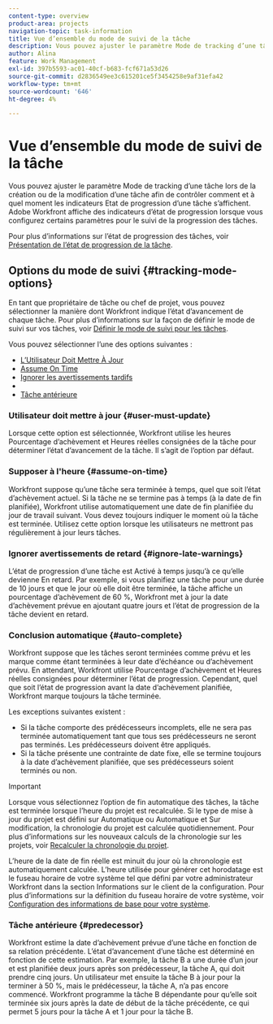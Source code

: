 ```yaml
---
content-type: overview
product-area: projects
navigation-topic: task-information
title: Vue d’ensemble du mode de suivi de la tâche
description: Vous pouvez ajuster le paramètre Mode de tracking d’une tâche lors de la création ou de la modification d’une tâche afin de contrôler comment et à quel moment les indicateurs Etat de progression d’une tâche s’affichent. Adobe Workfront affiche des indicateurs d’état de progression lorsque vous configurez certains paramètres pour le suivi de la progression des tâches.
author: Alina
feature: Work Management
exl-id: 397b5593-ac01-40cf-b683-fcf671a53d26
source-git-commit: d2836549ee3c615201ce5f3454258e9af31efa42
workflow-type: tm+mt
source-wordcount: '646'
ht-degree: 4%

---
```


# Vue d’ensemble du mode de suivi de la tâche

<!-- Audited: 01/2024 -->

Vous pouvez ajuster le paramètre Mode de tracking d’une tâche lors de la création ou de la modification d’une tâche afin de contrôler comment et à quel moment les indicateurs Etat de progression d’une tâche s’affichent. Adobe Workfront affiche des indicateurs d’état de progression lorsque vous configurez certains paramètres pour le suivi de la progression des tâches.

Pour plus d’informations sur l’état de progression des tâches, voir [Présentation de l’état de progression de la tâche](../../../manage-work/tasks/task-information/task-progress-status.md).

<!--
<div data-mc-conditions="QuicksilverOrClassic.Draft mode">
<h2>Set Tracking Mode for tasks</h2>
<p>(NOTE: drafted, because we created a new article and linked it below. Left this article as a "Overview" article only.) </p>
<p>To set the tracking mode:</p>
<ol>
<li value="1">Go to the task you want to set the tracking mode for.</li>
<li value="2"> <p data-mc-conditions="QuicksilverOrClassic.Quicksilver">Click the <strong>More</strong> icon <img src="assets/qs-more-icon-on-an-object.png">next to the name of the task, then click&nbsp;<strong>Edit</strong>.</p> <p>The Edit Task dialog box opens. </p> </li>
<li value="3"> <p>In the&nbsp;<strong>Settings</strong> section, use the&nbsp;<strong>Tracking Mode</strong> drop-down menu to select the Tracking Mode for the task.</p> <p>For more information about the tracking mode options, see the <a href="#tracking-mode-options" class="MCXref xref" xrefformat="{para}">Tracking Mode options</a> section in this article. </p> </li>
<li value="4">Click&nbsp;<strong>Save Changes.</strong></li>
</ol>
</div>
-->

## Options du mode de suivi {#tracking-mode-options}

En tant que propriétaire de tâche ou chef de projet, vous pouvez sélectionner la manière dont Workfront indique l’état d’avancement de chaque tâche. Pour plus d’informations sur la façon de définir le mode de suivi sur vos tâches, voir [Définir le mode de suivi pour les tâches](../../../manage-work/tasks/task-information/set-tracking-mode-for-tasks.md).

Vous pouvez sélectionner l’une des options suivantes :

* [L’Utilisateur Doit Mettre À Jour](#user-must-update)
* [Assume On Time](#assume-on-time)
* [Ignorer les avertissements tardifs](#ignore-late-warnings)
* [ ](#auto-complete)
* [Tâche antérieure](#predecessor)

### Utilisateur doit mettre à jour {#user-must-update}

Lorsque cette option est sélectionnée, Workfront utilise les heures Pourcentage d’achèvement et Heures réelles consignées de la tâche pour déterminer l’état d’avancement de la tâche. Il s’agit de l’option par défaut.

### Supposer à l&#39;heure {#assume-on-time}

Workfront suppose qu’une tâche sera terminée à temps, quel que soit l’état d’achèvement actuel. Si la tâche ne se termine pas à temps (à la date de fin planifiée), Workfront utilise automatiquement une date de fin planifiée du jour de travail suivant. Vous devez toujours indiquer le moment où la tâche est terminée. Utilisez cette option lorsque les utilisateurs ne mettront pas régulièrement à jour leurs tâches.

### Ignorer avertissements de retard {#ignore-late-warnings}

L’état de progression d’une tâche est Activé à temps jusqu’à ce qu’elle devienne En retard. Par exemple, si vous planifiez une tâche pour une durée de 10 jours et que le jour où elle doit être terminée, la tâche affiche un pourcentage d’achèvement de 60 %, Workfront met à jour la date d’achèvement prévue en ajoutant quatre jours et l’état de progression de la tâche devient en retard.

### Conclusion automatique {#auto-complete}

Workfront suppose que les tâches seront terminées comme prévu et les marque comme étant terminées à leur date d’échéance ou d’achèvement prévu. En attendant, Workfront utilise Pourcentage d’achèvement et Heures réelles consignées pour déterminer l’état de progression. Cependant, quel que soit l’état de progression avant la date d’achèvement planifiée, Workfront marque toujours la tâche terminée.

Les exceptions suivantes existent :

* Si la tâche comporte des prédécesseurs incomplets, elle ne sera pas terminée automatiquement tant que tous ses prédécesseurs ne seront pas terminés. Les prédécesseurs doivent être appliqués.
* Si la tâche présente une contrainte de date fixe, elle se termine toujours à la date d’achèvement planifiée, que ses prédécesseurs soient terminés ou non.

>[!IMPORTANT]
>
>Lorsque vous sélectionnez l’option de fin automatique des tâches, la tâche est terminée lorsque l’heure du projet est recalculée. Si le type de mise à jour du projet est défini sur Automatique ou Automatique et Sur modification, la chronologie du projet est calculée quotidiennement. Pour plus d’informations sur les nouveaux calculs de la chronologie sur les projets, voir [Recalculer la chronologie du projet](../../../manage-work/projects/manage-projects/recalculate-project-timeline.md).
>
>L’heure de la date de fin réelle est minuit du jour où la chronologie est automatiquement calculée. L’heure utilisée pour générer cet horodatage est le fuseau horaire de votre système tel que défini par votre administrateur Workfront dans la section Informations sur le client de la configuration. Pour plus d’informations sur la définition du fuseau horaire de votre système, voir [Configuration des informations de base pour votre système](../../../administration-and-setup/get-started-wf-administration/configure-basic-info.md).

### Tâche antérieure {#predecessor}

Workfront estime la date d’achèvement prévue d’une tâche en fonction de sa relation précédente. L’état d’avancement d’une tâche est déterminé en fonction de cette estimation. Par exemple, la tâche B a une durée d’un jour et est planifiée deux jours après son prédécesseur, la tâche A, qui doit prendre cinq jours. Un utilisateur met ensuite la tâche B à jour pour la terminer à 50 %, mais le prédécesseur, la tâche A, n’a pas encore commencé. Workfront programme la tâche B dépendante pour qu’elle soit terminée six jours après la date de début de la tâche précédente, ce qui permet 5 jours pour la tâche A et 1 jour pour la tâche B.
